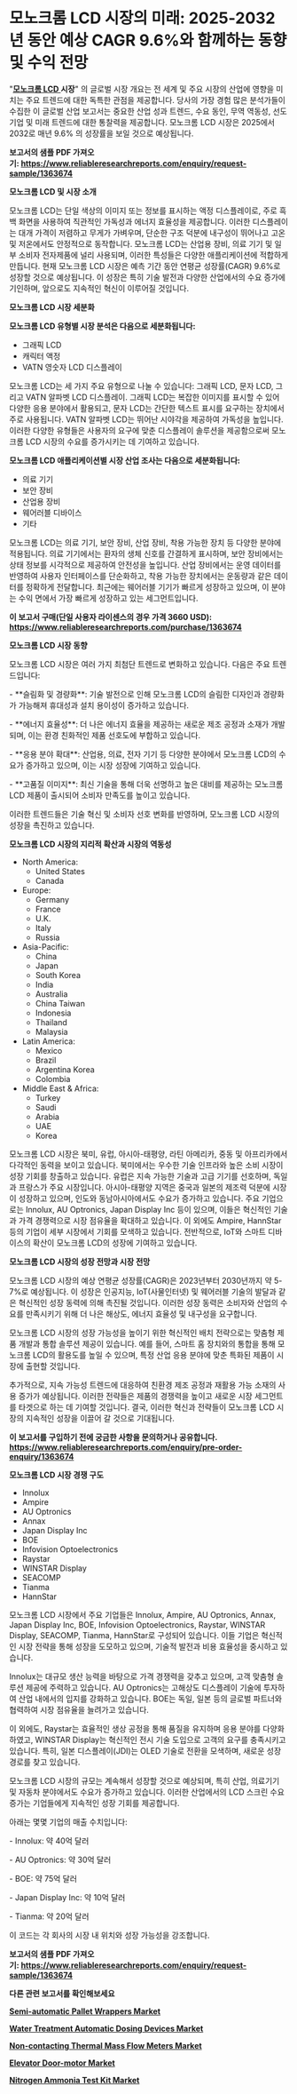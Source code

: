 <p><h1>모노크롬 LCD 시장의 미래: 2025-2032년 동안 예상 CAGR 9.6%와 함께하는 동향 및 수익 전망</h1></p><p>"<strong><a href="https://www.reliableresearchreports.com/global-monochrome-lcd-market-r1363674?utm_campaign=105&utm_medium=7&utm_source=Github&utm_content=ia&utm_term=01032025&utm_id=monochrome-lcd">모노크롬 LCD&nbsp;</a></strong><strong>시장</strong>" 의 글로벌 시장 개요는 전 세계 및 주요 시장의 산업에 영향을 미치는 주요 트렌드에 대한 독특한 관점을 제공합니다. 당사의 가장 경험 많은 분석가들이 수집한 이 글로벌 산업 보고서는 중요한 산업 성과 트렌드, 수요 동인, 무역 역동성, 선도 기업 및 미래 트렌드에 대한 통찰력을 제공합니다. 모노크롬 LCD 시장은 2025에서 2032로 매년 9.6% 의 성장률을 보일 것으로 예상됩니다.&nbsp;</p>
<p><strong>보고서의 샘플 PDF 가져오기:&nbsp;<a href="https://www.reliableresearchreports.com/enquiry/request-sample/1363674?utm_campaign=105&utm_medium=7&utm_source=Github&utm_content=ia&utm_term=01032025&utm_id=monochrome-lcd">https://www.reliableresearchreports.com/enquiry/request-sample/1363674</a></strong></p>
<p><strong>모노크롬 LCD 및 시장 소개</strong></p>
<p><p>모노크롬 LCD는 단일 색상의 이미지 또는 정보를 표시하는 액정 디스플레이로, 주로 흑백 화면을 사용하여 직관적인 가독성과 에너지 효율성을 제공합니다. 이러한 디스플레이는 대개 가격이 저렴하고 무게가 가벼우며, 단순한 구조 덕분에 내구성이 뛰어나고 고온 및 저온에서도 안정적으로 동작합니다. 모노크롬 LCD는 산업용 장비, 의료 기기 및 일부 소비자 전자제품에 널리 사용되며, 이러한 특성들은 다양한 애플리케이션에 적합하게 만듭니다. 현재 모노크롬 LCD 시장은 예측 기간 동안 연평균 성장률(CAGR) 9.6%로 성장할 것으로 예상됩니다. 이 성장은 특히 기술 발전과 다양한 산업에서의 수요 증가에 기인하며, 앞으로도 지속적인 혁신이 이루어질 것입니다.</p></p>
<p><strong>모노크롬 LCD 시장 세분화</strong></p>
<p><strong>모노크롬 LCD 유형별 시장 분석은 다음으로 세분화됩니다:</strong></p>
<p><ul><li>그래픽 LCD</li><li>캐릭터 액정</li><li>VATN 영숫자 LCD 디스플레이</li></ul></p>
<p><p>모노크롬 LCD는 세 가지 주요 유형으로 나눌 수 있습니다: 그래픽 LCD, 문자 LCD, 그리고 VATN 알파벳 LCD 디스플레이. 그래픽 LCD는 복잡한 이미지를 표시할 수 있어 다양한 응용 분야에서 활용되고, 문자 LCD는 간단한 텍스트 표시를 요구하는 장치에서 주로 사용됩니다. VATN 알파벳 LCD는 뛰어난 시야각을 제공하여 가독성을 높입니다. 이러한 다양한 유형들은 사용자의 요구에 맞춘 디스플레이 솔루션을 제공함으로써 모노크롬 LCD 시장의 수요를 증가시키는 데 기여하고 있습니다.</p></p>
<p><strong>모노크롬 LCD 애플리케이션별 시장 산업 조사는 다음으로 세분화됩니다:</strong></p>
<p><ul><li>의료 기기</li><li>보안 장비</li><li>산업용 장비</li><li>웨어러블 디바이스</li><li>기타</li></ul></p>
<p><p>모노크롬 LCD는 의료 기기, 보안 장비, 산업 장비, 착용 가능한 장치 등 다양한 분야에 적용됩니다. 의료 기기에서는 환자의 생체 신호를 간결하게 표시하며, 보안 장비에서는 상태 정보를 시각적으로 제공하여 안전성을 높입니다. 산업 장비에서는 운영 데이터를 반영하여 사용자 인터페이스를 단순화하고, 착용 가능한 장치에서는 운동량과 같은 데이터를 정확하게 전달합니다. 최근에는 웨어러블 기기가 빠르게 성장하고 있으며, 이 분야는 수익 면에서 가장 빠르게 성장하고 있는 세그먼트입니다.</p></p>
<p><strong>이 보고서 구매(단일 사용자 라이센스의 경우 가격 3660 USD): <a href="https://www.reliableresearchreports.com/purchase/1363674?utm_campaign=105&utm_medium=7&utm_source=Github&utm_content=ia&utm_term=01032025&utm_id=monochrome-lcd">https://www.reliableresearchreports.com/purchase/1363674</a></strong></p>
<p><strong>모노크롬 LCD 시장 동향</strong></p>
<p><p>모노크롬 LCD 시장은 여러 가지 최첨단 트렌드로 변화하고 있습니다. 다음은 주요 트렌드입니다:</p><p>- **슬림화 및 경량화**: 기술 발전으로 인해 모노크롬 LCD의 슬림한 디자인과 경량화가 가능해져 휴대성과 설치 용이성이 증가하고 있습니다.</p><p>- **에너지 효율성**: 더 나은 에너지 효율을 제공하는 새로운 제조 공정과 소재가 개발되며, 이는 환경 친화적인 제품 선호도에 부합하고 있습니다.</p><p>- **응용 분야 확대**: 산업용, 의료, 전자 기기 등 다양한 분야에서 모노크롬 LCD의 수요가 증가하고 있으며, 이는 시장 성장에 기여하고 있습니다.</p><p>- **고품질 이미지**: 최신 기술을 통해 더욱 선명하고 높은 대비를 제공하는 모노크롬 LCD 제품이 출시되어 소비자 만족도를 높이고 있습니다.</p><p>이러한 트렌드들은 기술 혁신 및 소비자 선호 변화를 반영하며, 모노크롬 LCD 시장의 성장을 촉진하고 있습니다.</p></p>
<p><strong>모노크롬 LCD 시장의 지리적 확산과 시장의 역동성</strong></p>
<p><ul>
    <li>
        North America:
        <ul>
            <li>United States</li>
            <li>Canada</li>
        </ul>
    </li>
    <li>
        Europe:
        <ul>
            <li>Germany</li>
            <li>France</li>
            <li>U.K.</li>
            <li>Italy</li>
            <li>Russia</li>
        </ul>
    </li>
    <li>
        Asia-Pacific:
        <ul>
            <li>China</li>
            <li>Japan</li>
            <li>South Korea</li>
            <li>India</li>
            <li>Australia</li>
            <li>China Taiwan</li>
            <li>Indonesia</li>
            <li>Thailand</li>
            <li>Malaysia</li>
        </ul>
    </li>
    <li>
        Latin America:
        <ul>
            <li>Mexico</li>
            <li>Brazil</li>
            <li>Argentina Korea</li>
            <li>Colombia</li>
        </ul>
    </li>
    <li>
        Middle East & Africa:
        <ul>
            <li>Turkey</li>
            <li>Saudi</li>
            <li>Arabia</li>
            <li>UAE</li>
            <li>Korea</li>
        </ul>
    </li>
    </ul></p>
<p><p>모노크롬 LCD 시장은 북미, 유럽, 아시아-태평양, 라틴 아메리카, 중동 및 아프리카에서 다각적인 동력을 보이고 있습니다. 북미에서는 우수한 기술 인프라와 높은 소비 시장이 성장 기회를 창출하고 있습니다. 유럽은 지속 가능한 기술과 고급 기기를 선호하며, 독일과 프랑스가 주요 시장입니다. 아시아-태평양 지역은 중국과 일본의 제조력 덕분에 시장이 성장하고 있으며, 인도와 동남아시아에서도 수요가 증가하고 있습니다. 주요 기업으로는 Innolux, AU Optronics, Japan Display Inc 등이 있으며, 이들은 혁신적인 기술과 가격 경쟁력으로 시장 점유율을 확대하고 있습니다. 이 외에도 Ampire, HannStar 등의 기업이 세부 시장에서 기회를 모색하고 있습니다. 전반적으로, IoT와 스마트 디바이스의 확산이 모노크롬 LCD의 성장에 기여하고 있습니다.</p></p>
<p><strong>모노크롬 LCD 시장의 성장 전망과 시장 전망</strong></p>
<p><p>모노크롬 LCD 시장의 예상 연평균 성장률(CAGR)은 2023년부터 2030년까지 약 5-7%로 예상됩니다. 이 성장은 인공지능, IoT(사물인터넷) 및 웨어러블 기술의 발달과 같은 혁신적인 성장 동력에 의해 촉진될 것입니다. 이러한 성장 동력은 소비자와 산업의 수요를 만족시키기 위해 더 나은 해상도, 에너지 효율성 및 내구성을 요구합니다.</p><p>모노크롬 LCD 시장의 성장 가능성을 높이기 위한 혁신적인 배치 전략으로는 맞춤형 제품 개발과 통합 솔루션 제공이 있습니다. 예를 들어, 스마트 홈 장치와의 통합을 통해 모노크롬 LCD의 활용도를 높일 수 있으며, 특정 산업 응용 분야에 맞춘 특화된 제품이 시장에 출현할 것입니다. </p><p>추가적으로, 지속 가능성 트렌드에 대응하여 친환경 제조 공정과 재활용 가능 소재의 사용 증가가 예상됩니다. 이러한 전략들은 제품의 경쟁력을 높이고 새로운 시장 세그먼트를 타겟으로 하는 데 기여할 것입니다. 결국, 이러한 혁신과 전략들이 모노크롬 LCD 시장의 지속적인 성장을 이끌어 갈 것으로 기대됩니다.</p></p>
<p><strong>이 보고서를 구입하기 전에 궁금한 사항을 문의하거나 공유합니다. <a href="https://www.reliableresearchreports.com/enquiry/pre-order-enquiry/1363674?utm_campaign=105&utm_medium=7&utm_source=Github&utm_content=ia&utm_term=01032025&utm_id=monochrome-lcd">https://www.reliableresearchreports.com/enquiry/pre-order-enquiry/1363674</a></strong></p>
<p><strong>모노크롬 LCD 시장 경쟁 구도</strong></p>
<p><ul><li>Innolux</li><li>Ampire</li><li>AU Optronics</li><li>Annax</li><li>Japan Display Inc</li><li>BOE</li><li>Infovision Optoelectronics</li><li>Raystar</li><li>WINSTAR Display</li><li>SEACOMP</li><li>Tianma</li><li>HannStar</li></ul></p>
<p><p>모노크롬 LCD 시장에서 주요 기업들은 Innolux, Ampire, AU Optronics, Annax, Japan Display Inc, BOE, Infovision Optoelectronics, Raystar, WINSTAR Display, SEACOMP, Tianma, HannStar로 구성되어 있습니다. 이들 기업은 혁신적인 시장 전략을 통해 성장을 도모하고 있으며, 기술적 발전과 비용 효율성을 중시하고 있습니다.</p><p>Innolux는 대규모 생산 능력을 바탕으로 가격 경쟁력을 갖추고 있으며, 고객 맞춤형 솔루션 제공에 주력하고 있습니다. AU Optronics는 고해상도 디스플레이 기술에 투자하여 산업 내에서의 입지를 강화하고 있습니다. BOE는 독일, 일본 등의 글로벌 파트너와 협력하여 시장 점유율을 늘려가고 있습니다.</p><p>이 외에도, Raystar는 효율적인 생상 공정을 통해 품질을 유지하며 응용 분야를 다양화하였고, WINSTAR Display는 혁신적인 전시 기술 도입으로 고객의 요구를 충족시키고 있습니다. 특히, 일본 디스플레이(JDI)는 OLED 기술로 전환을 모색하며, 새로운 성장 경로를 찾고 있습니다.</p><p>모노크롬 LCD 시장의 규모는 계속해서 성장할 것으로 예상되며, 특히 산업, 의료기기 및 자동차 분야에서도 수요가 증가하고 있습니다. 이러한 산업에서의 LCD 스크린 수요 증가는 기업들에게 지속적인 성장 기회를 제공합니다.</p><p>아래는 몇몇 기업의 매출 수치입니다:</p><p>- Innolux: 약 40억 달러</p><p>- AU Optronics: 약 30억 달러</p><p>- BOE: 약 75억 달러</p><p>- Japan Display Inc: 약 10억 달러</p><p>- Tianma: 약 20억 달러</p><p>이 코드는 각 회사의 시장 내 위치와 성장 가능성을 강조합니다.</p></p>
<p><strong>보고서의 샘플 PDF 가져오기:&nbsp;<a href="https://www.reliableresearchreports.com/enquiry/request-sample/1363674?utm_campaign=105&utm_medium=7&utm_source=Github&utm_content=ia&utm_term=01032025&utm_id=monochrome-lcd">https://www.reliableresearchreports.com/enquiry/request-sample/1363674</a></strong></p>
<p><strong></strong></p>
<p><strong></strong></p>
<p><strong></strong></p>
<p><strong></strong></p>
<p><strong>다른 관련 보고서를 확인해보세요</strong></p>
<p><strong><p><a href="https://github.com/saklpelzami95/Market-Research-Report-List-1/blob/main/semi-automatic-pallet-wrappers-market.md?utm_campaign=105&utm_medium=7&utm_source=Github&utm_content=ia&utm_term=01032025&utm_id=monochrome-lcd">Semi-automatic Pallet Wrappers Market</a></p><p><a href="https://github.com/geyangvayora/Market-Research-Report-List-1/blob/main/water-treatment-automatic-dosing-devices-market.md?utm_campaign=105&utm_medium=7&utm_source=Github&utm_content=ia&utm_term=01032025&utm_id=monochrome-lcd">Water Treatment Automatic Dosing Devices Market</a></p><p><a href="https://github.com/dringals/Market-Research-Report-List-6/blob/main/non-contacting-thermal-mass-flow-meters-market.md?utm_campaign=105&utm_medium=7&utm_source=Github&utm_content=ia&utm_term=01032025&utm_id=monochrome-lcd">Non-contacting Thermal Mass Flow Meters Market</a></p><p><a href="https://github.com/guneycigdem35/Market-Research-Report-List-5/blob/main/elevator-door-motor-market.md?utm_campaign=105&utm_medium=7&utm_source=Github&utm_content=ia&utm_term=01032025&utm_id=monochrome-lcd">Elevator Door-motor Market</a></p><p><a href="https://github.com/pizolina/Market-Research-Report-List-7/blob/main/nitrogen-ammonia-test-kit-market.md?utm_campaign=105&utm_medium=7&utm_source=Github&utm_content=ia&utm_term=01032025&utm_id=monochrome-lcd">Nitrogen Ammonia Test Kit Market</a></p></strong></p>
<p></p>
